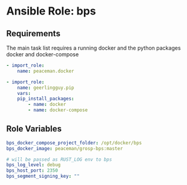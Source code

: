 Ansible Role: bps
=================

Requirements
------------

The main task list requires a running docker and the python packages
docker and docker-compose

```yaml
- import_role:
    name: peaceman.docker

- import_role:
    name: geerlingguy.pip
    vars:
    pip_install_packages:
        - name: docker
        - name: docker-compose
```


Role Variables
--------------

```yaml
bps_docker_compose_project_folder: /opt/docker/bps
bps_docker_image: peaceman/grosp-bps:master

# will be passed as RUST_LOG env to bps
bps_log_level: debug
bps_host_port: 2350
bps_segment_signing_key: ""
```
